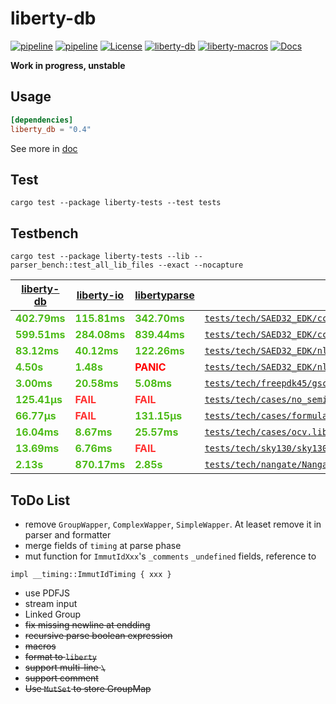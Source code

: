 # liberty-db

[![pipeline](https://github.com/zao111222333/liberty-db/actions/workflows/rust.yml/badge.svg?branch=master)](https://github.com/zao111222333/liberty-db/actions/workflows/rust.yml)
[![pipeline](https://github.com/zao111222333/liberty-db/actions/workflows/static.yml/badge.svg?branch=master)](https://github.com/zao111222333/liberty-db/actions/workflows/static.yml)
[![License](https://img.shields.io/badge/License-MIT-blue.svg)](https://opensource.org/licenses/MIT)
[![liberty-db](https://shields.io/crates/v/liberty-db.svg?style=flat-square&label=liberty-db)](https://crates.io/crates/liberty-db)
[![liberty-macros](https://shields.io/crates/v/liberty-macros.svg?style=flat-square&label=liberty-macros)](https://crates.io/crates/liberty-macros)
[![Docs](https://docs.rs/liberty-db/badge.svg)](https://docs.rs/liberty-db)

**Work in progress, unstable**

## Usage

```toml
[dependencies]
liberty_db = "0.4"
```

See more in [doc](https://docs.rs/liberty-db)


## Test

```shell
cargo test --package liberty-tests --test tests
```

## Testbench

```shell
cargo test --package liberty-tests --lib -- parser_bench::test_all_lib_files --exact --nocapture 
```

| [liberty-db](https://crates.io/crates/liberty-db) | [liberty-io](https://crates.io/crates/liberty-io) | [libertyparse](https://crates.io/crates/libertyparse) | Test Liberty File |
| ---------- | ---------- | ------------ | ----------------- |
| <span style="color:#4CBB17">**402.79ms**</span>   | <span style="color:#4CBB17">**115.81ms**</span>   | <span style="color:#4CBB17">**342.70ms**</span>     | [`tests/tech/SAED32_EDK/ccs/saed32hvt_pg_ff0p95v125c.lib`](tests/tech/SAED32_EDK/ccs/saed32hvt_pg_ff0p95v125c.lib)                      |
| <span style="color:#4CBB17">**599.51ms**</span>   | <span style="color:#4CBB17">**284.08ms**</span>   | <span style="color:#4CBB17">**839.44ms**</span>     | [`tests/tech/SAED32_EDK/ccs/saed32hvt_dlvl_ff0p85v25c_i0p85v.lib`](tests/tech/SAED32_EDK/ccs/saed32hvt_dlvl_ff0p85v25c_i0p85v.lib)              |
| <span style="color:#4CBB17">**83.12ms**</span>    | <span style="color:#4CBB17">**40.12ms**</span>    | <span style="color:#4CBB17">**122.26ms**</span>     | [`tests/tech/SAED32_EDK/nldm/saed32hvt_dlvl_ff0p85v25c_i0p85v.lib`](tests/tech/SAED32_EDK/nldm/saed32hvt_dlvl_ff0p85v25c_i0p85v.lib)             |
| <span style="color:#4CBB17">**4.50s**</span>      | <span style="color:#4CBB17">**1.48s**</span>      | <span style="color:red">**PANIC**</span>        | [`tests/tech/SAED32_EDK/nldm/saed32hvt_ff0p85v25c.lib`](tests/tech/SAED32_EDK/nldm/saed32hvt_ff0p85v25c.lib)                         |
| <span style="color:#4CBB17">**3.00ms**</span>     | <span style="color:#4CBB17">**20.58ms**</span>    | <span style="color:#4CBB17">**5.08ms**</span>       | [`tests/tech/freepdk45/gscl45nm.lib`](tests/tech/freepdk45/gscl45nm.lib)                                           |
| <span style="color:#4CBB17">**125.41µs**</span>   | <span style="color:#FF3131">**FAIL**</span>       | <span style="color:#FF3131">**FAIL**</span>         | [`tests/tech/cases/no_semicolon.lib`](tests/tech/cases/no_semicolon.lib)                                           |
| <span style="color:#4CBB17">**66.77µs**</span>    | <span style="color:#FF3131">**FAIL**</span>       | <span style="color:#4CBB17">**131.15µs**</span>     | [`tests/tech/cases/formula.lib`](tests/tech/cases/formula.lib)                                                |
| <span style="color:#4CBB17">**16.04ms**</span>    | <span style="color:#4CBB17">**8.67ms**</span>     | <span style="color:#4CBB17">**25.57ms**</span>      | [`tests/tech/cases/ocv.lib`](tests/tech/cases/ocv.lib)                                                    |
| <span style="color:#4CBB17">**13.69ms**</span>    | <span style="color:#4CBB17">**6.76ms**</span>     | <span style="color:#FF3131">**FAIL**</span>         | [`tests/tech/sky130/sky130_fd_sc_hs__bufinv_8__tt_1p80V_25C_ccsnoise.cell.lib`](tests/tech/sky130/sky130_fd_sc_hs__bufinv_8__tt_1p80V_25C_ccsnoise.cell.lib) |
| <span style="color:#4CBB17">**2.13s**</span>      | <span style="color:#4CBB17">**870.17ms**</span>   | <span style="color:#4CBB17">**2.85s**</span>        | [`tests/tech/nangate/NangateOpenCellLibrary_typical.lib`](tests/tech/nangate/NangateOpenCellLibrary_typical.lib)                       |

## ToDo List

+ remove `GroupWapper`, `ComplexWapper`, `SimpleWapper`. At leaset remove it in parser and formatter
+ merge fields of `timing` at parse phase
+ mut function for `ImmutIdXxx`'s `_comments` `_undefined` fields, reference to 
```
impl __timing::ImmutIdTiming { xxx }
```
+ use PDFJS
+ stream input
+ Linked Group
+ ~~fix missing newline at endding~~
+ ~~recursive parse boolean expression~~
+ ~~macros~~
+ ~~format to `liberty`~~
+ ~~support multi-line `\`~~
+ ~~support comment~~
+ ~~Use `MutSet` to store GroupMap~~
